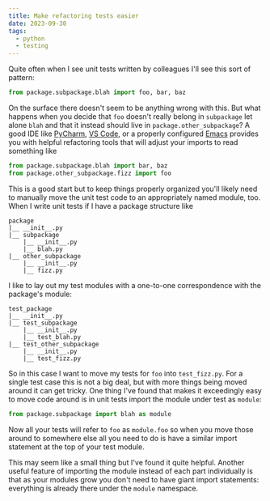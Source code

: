 ```yaml
---
title: Make refactoring tests easier
date: 2023-09-30
tags:
  - python
  - testing
---
```


Quite often when I see unit tests written by colleagues I'll see this sort of
pattern:

```python
from package.subpackage.blah import foo, bar, baz
```

On the surface there doesn't seem to be anything wrong with this. But what
happens when you decide that `foo` doesn't really belong in `subpackage` let
alone `blah` and that it instead should live in `package.other_subpackage`? A
good IDE like [PyCharm](https://www.jetbrains.com/pycharm/),
[VS Code](https://code.visualstudio.com/), or a properly configured
[Emacs](https://www.gnu.org/software/emacs/) provides you with helpful
refactoring tools that will adjust your imports to read something like

```python
from package.subpackage.blah import bar, baz
from package.other_subpackage.fizz import foo
```

This is a good start but to keep things properly organized you'll likely need
to manually move the unit test code to an appropriately named module, too. When
I write unit tests if I have a package structure like

```
package
|__ __init__.py
|__ subpackage
    |__ __init__.py
    |__ blah.py
|__ other_subpackage
    |__ __init__.py
    |__ fizz.py
```

I like to lay out my test modules with a one-to-one correspondence with the
package's module:

```
test_package
|__ __init__.py
|__ test_subpackage
    |__ __init__.py
    |__ test_blah.py
|__ test_other_subpackage
    |__ __init__.py
    |__ test_fizz.py
```

So in this case I want to move my tests for `foo` into `test_fizz.py`. For a
single test case this is not a big deal, but with more things being moved around
it can get tricky. One thing I've found that makes it exceedingly easy to move
code around is in unit tests import the module under test as `module`:

```python
from package.subpackage import blah as module
```

Now all your tests will refer to `foo` as `module.foo` so when you move those
around to somewhere else all you need to do is have a similar import statement
at the top of your test module.

This may seem like a small thing but I've found it quite helpful. Another useful
feature of importing the module instead of each part individually is that as
your modules grow you don't need to have giant import statements: everything is
already there under the `module` namespace.
